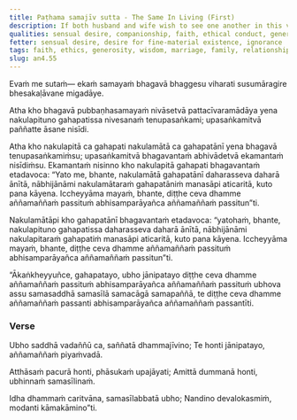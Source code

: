 ```yaml
---
title: Paṭhama samajīv sutta - The Same In Living (First)
description: If both husband and wife wish to see one another in this very life and also to meet one another again in the next life, both should be alike in faith, ethical conduct, giving, and wisdom.
qualities: sensual desire, companionship, faith, ethical conduct, generosity, wisdom, sense restraint, right speech
fetter: sensual desire, desire for fine-material existence, ignorance
tags: faith, ethics, generosity, wisdom, marriage, family, relationships, benefits, ease, enemies, ethical conduct, virtue, confidence, giving, precepts, practices, Dhamma, heavenly world, sensual pleasures, an, an4
slug: an4.55
---
```


Evaṁ me sutaṁ— ekaṁ samayaṁ bhagavā bhaggesu viharati susumāragire bhesakaḷāvane migadāye.

Atha kho bhagavā pubbaṇhasamayaṁ nivāsetvā pattacīvaramādāya yena nakulapituno gahapatissa nivesanaṁ tenupasaṅkami; upasaṅkamitvā paññatte āsane nisīdi.

Atha kho nakulapitā ca gahapati nakulamātā ca gahapatānī yena bhagavā tenupasaṅkamiṁsu; upasaṅkamitvā bhagavantaṁ abhivādetvā ekamantaṁ nisīdiṁsu. Ekamantaṁ nisinno kho nakulapitā gahapati bhagavantaṁ etadavoca: “Yato me, bhante, nakulamātā gahapatānī daharasseva daharā ānītā, nābhijānāmi nakulamātaraṁ gahapatāniṁ manasāpi aticaritā, kuto pana kāyena. Iccheyyāma mayaṁ, bhante, diṭṭhe ceva dhamme aññamaññaṁ passituṁ abhisamparāyañca aññamaññaṁ passitun”ti.

Nakulamātāpi kho gahapatānī bhagavantaṁ etadavoca: “yatohaṁ, bhante, nakulapituno gahapatissa daharasseva daharā ānītā, nābhijānāmi nakulapitaraṁ gahapatiṁ manasāpi aticaritā, kuto pana kāyena. Iccheyyāma mayaṁ, bhante, diṭṭhe ceva dhamme aññamaññaṁ passituṁ abhisamparāyañca aññamaññaṁ passitun”ti.

“Ākaṅkheyyuñce, gahapatayo, ubho jānipatayo diṭṭhe ceva dhamme aññamaññaṁ passituṁ abhisamparāyañca aññamaññaṁ passituṁ ubhova assu samasaddhā samasīlā samacāgā samapaññā, te diṭṭhe ceva dhamme aññamaññaṁ passanti abhisamparāyañca aññamaññaṁ passantīti.

### Verse

Ubho saddhā vadaññū ca,
saññatā dhammajīvino;
Te honti jānipatayo,
aññamaññaṁ piyaṁvadā.

Atthāsaṁ pacurā honti,
phāsukaṁ upajāyati;
Amittā dummanā honti,
ubhinnaṁ samasīlinaṁ.

Idha dhammaṁ caritvāna,
samasīlabbatā ubho;
Nandino devalokasmiṁ,
modanti kāmakāmino”ti.

